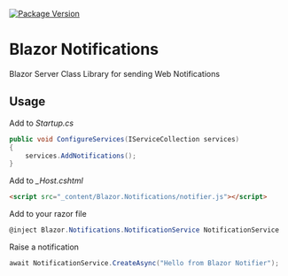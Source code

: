 [![Package Version](https://img.shields.io/nuget/v/BlazorNotifications.svg)](https://www.nuget.org/packages/BlazorNotifications/)
# Blazor Notifications

Blazor Server Class Library for sending Web Notifications

## Usage

Add to *Startup.cs*

```c#
public void ConfigureServices(IServiceCollection services)
{
    services.AddNotifications();
}
```

Add to *_Host.cshtml*

```html
<script src="_content/Blazor.Notifications/notifier.js"></script>
```

Add to your razor file

```c#
@inject Blazor.Notifications.NotificationService NotificationService
```

Raise a notification

```c#
await NotificationService.CreateAsync("Hello from Blazor Notifier");
```
